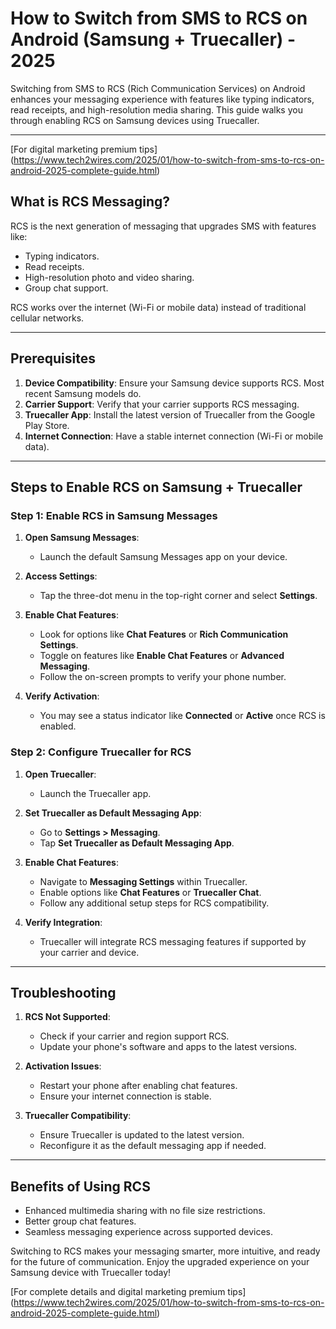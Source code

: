 # How to Switch from SMS to RCS on Android (Samsung + Truecaller) - 2025

Switching from SMS to RCS (Rich Communication Services) on Android enhances your messaging experience with features like typing indicators, read receipts, and high-resolution media sharing. This guide walks you through enabling RCS on Samsung devices using Truecaller.

---
[For digital marketing premium tips] (https://www.tech2wires.com/2025/01/how-to-switch-from-sms-to-rcs-on-android-2025-complete-guide.html)

## What is RCS Messaging?

RCS is the next generation of messaging that upgrades SMS with features like:

- Typing indicators.
- Read receipts.
- High-resolution photo and video sharing.
- Group chat support.

RCS works over the internet (Wi-Fi or mobile data) instead of traditional cellular networks.

---

## Prerequisites

1. **Device Compatibility**: Ensure your Samsung device supports RCS. Most recent Samsung models do.
2. **Carrier Support**: Verify that your carrier supports RCS messaging.
3. **Truecaller App**: Install the latest version of Truecaller from the Google Play Store.
4. **Internet Connection**: Have a stable internet connection (Wi-Fi or mobile data).

---

## Steps to Enable RCS on Samsung + Truecaller

### **Step 1: Enable RCS in Samsung Messages**

1. **Open Samsung Messages**:
   - Launch the default Samsung Messages app on your device.

2. **Access Settings**:
   - Tap the three-dot menu in the top-right corner and select **Settings**.

3. **Enable Chat Features**:
   - Look for options like **Chat Features** or **Rich Communication Settings**.
   - Toggle on features like **Enable Chat Features** or **Advanced Messaging**.
   - Follow the on-screen prompts to verify your phone number.

4. **Verify Activation**:
   - You may see a status indicator like **Connected** or **Active** once RCS is enabled.

### **Step 2: Configure Truecaller for RCS**

1. **Open Truecaller**:
   - Launch the Truecaller app.

2. **Set Truecaller as Default Messaging App**:
   - Go to **Settings > Messaging**.
   - Tap **Set Truecaller as Default Messaging App**.

3. **Enable Chat Features**:
   - Navigate to **Messaging Settings** within Truecaller.
   - Enable options like **Chat Features** or **Truecaller Chat**.
   - Follow any additional setup steps for RCS compatibility.

4. **Verify Integration**:
   - Truecaller will integrate RCS messaging features if supported by your carrier and device.

---

## Troubleshooting

1. **RCS Not Supported**:
   - Check if your carrier and region support RCS.
   - Update your phone's software and apps to the latest versions.

2. **Activation Issues**:
   - Restart your phone after enabling chat features.
   - Ensure your internet connection is stable.

3. **Truecaller Compatibility**:
   - Ensure Truecaller is updated to the latest version.
   - Reconfigure it as the default messaging app if needed.

---

## Benefits of Using RCS

- Enhanced multimedia sharing with no file size restrictions.
- Better group chat features.
- Seamless messaging experience across supported devices.

Switching to RCS makes your messaging smarter, more intuitive, and ready for the future of communication. Enjoy the upgraded experience on your Samsung device with Truecaller today!

[For complete details and digital marketing premium tips] (https://www.tech2wires.com/2025/01/how-to-switch-from-sms-to-rcs-on-android-2025-complete-guide.html)
